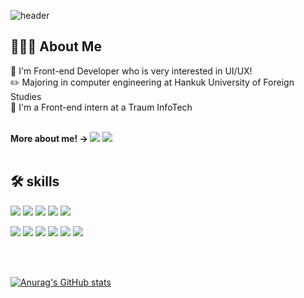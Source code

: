 <!--
**SeoYoung99/SeoYoung99** is a ✨ _special_ ✨ repository because its `README.md` (this file) appears on your GitHub profile.

Here are some ideas to get you started:

- 🔭 I’m currently working on ...
- 🌱 I’m currently learning ...
- 👯 I’m looking to collaborate on ...
- 🤔 I’m looking for help with ...
- 💬 Ask me about ...
- 📫 How to reach me: ...
- 😄 Pronouns: ...
- ⚡ Fun fact: ...
-->
![header](https://capsule-render.vercel.app/api?type=wave&animation=fadeIn&text=Hi!%20I'm%20Seoyoung&color=F0E3E6&height=150&fontSize=60&fontColor=798f8c)


👩🏻‍💻 About Me
----------
🤍 I'm Front-end Developer who is very interested in UI/UX! <br/>
✏️ Majoring in computer engineering at Hankuk University of Foreign Studies <br/>
💼 I'm a Front-end intern at a Traum InfoTech



<br/>
<b>
More about me! →
</b>  
<a href="https://senti-o-study.tistory.com/"><img src="https://img.shields.io/badge/Tistory-FE5196?style=flat&logo=Tistory&logoColor=white"/></a>
<a href="https://www.notion.so/cc69d56b75e1450b86d78f99ff62909a"/><img src="https://img.shields.io/badge/Notion-000000?style=flat&logo=Notion&logoColor=white"/></a>

<br/>
<br/>

🛠 skills
----------
<img src="https://img.shields.io/badge/Next.js-000000?style=flat&logo=Next.js&logoColor=white"/>  <img src="https://img.shields.io/badge/TypeScript-3178C6?style=flat&logo=TypeScript&logoColor=white"/>  <img src="https://img.shields.io/badge/React-61DAFB?style=flat&logo=React&logoColor=white"/>  <img src="https://img.shields.io/badge/JavaScript-F7DF1E?style=flat&logo=Javascript&logoColor=white"/>  <img src="https://img.shields.io/badge/Redux-764ABC?style=flat&logo=Redux&logoColor=white"/>

<img src="https://img.shields.io/badge/CSS3-1572B6?style=flat&logo=CSS3&logoColor=white"/>  <img src="https://img.shields.io/badge/HTML5-E34F26?style=flat&logo=HTML5&logoColor=white"/>           <img src="https://img.shields.io/badge/Python-3776AB?style=flat&logo=Python&logoColor=white"/>  <img src="https://img.shields.io/badge/Kotlin-7F52FF?style=flat&logo=Kotlin&logoColor=white"/>  <img src="https://img.shields.io/badge/Figma-F24E1E?style=flat&logo=Figma&logoColor=white"/>  <img src="https://img.shields.io/badge/Git-F05032?style=flat&logo=Git&logoColor=white"/>  


<br/>
<br/>

[![Anurag's GitHub stats](https://github-readme-stats.vercel.app/api?username=SeoYoung99&theme=buefy)](https://github.com/anuraghazra/github-readme-stats)
